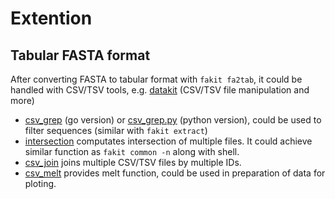 # Extention

## Tabular FASTA format

After converting FASTA to tabular format with `fakit fa2tab`,
it could be handled with CSV/TSV tools,
 e.g. [datakit](https://github.com/shenwei356/datakit) (CSV/TSV file manipulation and more)

- [csv_grep](https://github.com/shenwei356/datakit/tree/master/csv_grep.go)
(go version) or [csv_grep.py](https://github.com/shenwei356/datakit/blob/master/csv_grep.py)
(python version), could be used to filter sequences (similar with `fakit extract`)
- [intersection](https://github.com/shenwei356/datakit/blob/master/intersection)
computates intersection of multiple files. It could achieve similar function
as `fakit common -n` along with shell.
- [csv_join](https://github.com/shenwei356/datakit/blob/master/csv_join) joins multiple CSV/TSV files by multiple IDs.
- [csv_melt](https://github.com/shenwei356/datakit/blob/master/csv_melt)
provides melt function, could be used in preparation of data for ploting.

